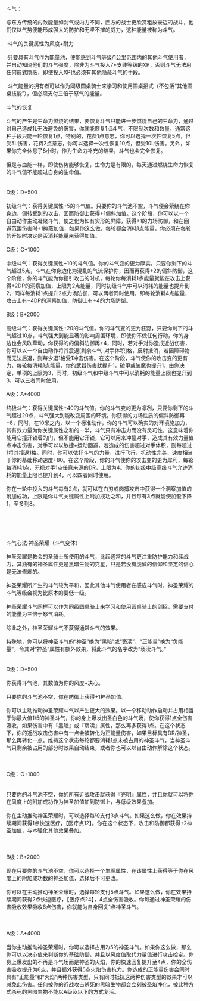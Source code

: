 <title>斗气</title>
<meta name="GENERATOR" content="WinCHM">
<meta http-equiv="Content-Type" content="text/html; charset=gb2312">
<br>
<br>斗气：
<br>
<br>与东方传统的内敛能量如剑气或内力不同，西方的战士更欣赏粗放豪迈的战斗，他们仅以气势便能形成强大的防护和无坚不摧的威力，这种能量被称为斗气。
<br>
<br>·斗气的关键属性为风度+耐力
<br>
<br>·只要具有斗气作为能量池，便能感到斗气等级/1公里范围内的其他斗气使用者，并自动知晓他们的斗气强度，除非为斗气投入7*支线等级的XP，否则斗气无法用任何形式隐蔽，即使投入XP也必须有其他隐蔽斗气的手段。
<br>
<br>·斗气能量的拥有者可以作为同级圆桌骑士来学习和使用圆桌招式（不包括“其他圆桌技能”），但必须支付三倍于怒气的能量。
<br>
<br>斗气的恢复：
<br>
<br>斗气的产生是生命力燃烧的结果，要恢复斗气只能进一步燃烧自己的生命力，通过对自己造成1L无法避免的伤害，你就能恢复1点斗气，不限制次数和数量，通常这种手段只能一轮恢复1点，特别的，花费1点意志，你可以选择一次性恢复5点，但受5L伤害，花费2点意志，你可以选择一次性恢复10点，但受10L伤害。另外，如果你完全休息了8小时，作为生命力补充的结果，斗气也会完全恢复。
<br>
<br>但是与血能一样，即使伤势能够恢复，生命力是有限的，每天通过燃烧生命力恢复的斗气值不能超过自身的生命值。
<br>
<br>
<br>D级：D+500
<br>
<br>初级斗气：获得关键属性+5的斗气值。只要你的斗气池不空，斗气便会萦绕在你身边，偏转受到的攻击，因而防御上获得+1偏斜加值。这个阶段，你可以以一个自由动作主动凝聚斗气，使之化为如有实形的屏障，获得+1的力场防御，和在回避范围伤害时+1掩蔽加值，如果你这么做，每轮都会消耗1点能量，你必须在每轮的开始时决定是否消耗能量来获得加值。
<br>
<br>C级：C+1000
<br>
<br>中级斗气：获得关键属性+10的斗气值。你的斗气变的更为厚实，只要你剩下的斗气超过5点，斗气在你身边化为混乱的气流保护你，因而再获得+2的偏斜防御，这个阶段，你的斗气能为你指引攻击的时机，每轮你每消耗1点能量就能在攻击上获得+2DP的洞察加值，上限为2点能量，同时初级斗气中可以消耗的能量也提升到2，同样每消耗1点提升2点力场防御，可以两者同时使用，即每轮消耗4点能量，攻击上有+4DP的洞察加值，防御上有+4的力场防御。
<br>
<br>B级：B+2000
<br>
<br>高级斗气：获得关键属性+20的斗气值。你的斗气变的更为狂野，只要你剩下的斗气超过10点，斗气强大到能显著的影响周围环境，即使你不做任何行动，你的身边也会风吹草动，你获得的的偏斜防御再+4，同时，若对手对你造成近战伤害，你可以以一个自由动作将其震退[剩余斗气-对手体积]格，反射抵消，若因障碍物而无法后退，则每少退1格受1冲击伤害。在这个阶段，斗气使你的攻击变的更有力，每轮每消耗1点能量，你的武器伤害就提升1，破甲或破魔也提升1，由你决定，单项的上限为3，同时，初级斗气和中级斗气中可以消耗的能量上限也提升到3，可以三者同时使用。
<br>
<br>A级：A+4000
<br>
<br>终极斗气：获得关键属性+40的斗气值。你的斗气变的更为凛冽，只要你剩下的斗气超过20点，斗气强大到能改变周围的环境，你获得的力场性质的偏斜防御再+8，同时，在10米之内，以一个标准动作，你的斗气可以确实的对环境施加力，其有效力量为你关键属性之和的一半，斗气只有冲击力而没有灵巧性，这意味着你能用它撞开锁着的门，但不能用它开锁，它可以用来冲撞对手，造成其有效力量值点冲击伤害，对手可以以敏捷+运动回避，若造成的伤害超过对手体积，则每超过1将其撞退1格。同时，你可以依托斗气的力量，进行飞行，机动性完美，速度相当于你的基础移动速度+80。在这个阶段，你的斗气使你的攻击变的更为犀利，每轮每消耗1点，无视对手1点任意来源的DR，上限为4。你的初级中级高级斗气允许消耗的能量上限也提升到4，可以四者同时使用。
<br>
<br>你在一轮中投入的斗气每有2点，就可以在白刃或肉搏攻击中获得一个洞察加值的附加成功，上限是你斗气关键属性上附加成功之和，并且每有3点就能使加骰下降1，至多到8。
<br>
<br> 
<br>

<br>
<br>
<br>斗气心法·神圣荣耀（斗气变体）
<br>
<br>神圣荣耀是教会的圣骑士所使用的斗气，比起通常的斗气更注重防护能力和续战力，其独有的神圣属性更是黑暗生物的克星，只是若没有虔诚的信仰和坚定的信心是无法修炼的。
<br>
<br>神圣荣耀所产生的斗气较为平和，因此其他斗气使用者在感应斗气时，神圣荣耀的斗气等级会视为比原本的要低一级。
<br>
<br>神圣荣耀斗气同样可以作为同级圆桌骑士来学习和使用圆桌骑士的剑招，需要支付的能量为三倍于怒气消耗。
<br>
<br>除此之外，神圣荣耀斗气不获得通常斗气的效果。
<br>
<br>特殊地，你可以将神圣斗气的“神圣”换为“黑暗”或“亵渎”，“正能量”换为“负能量”，令其对“神圣”属性有额外效果，将此斗气的名字改为“亵渎斗气。”
<br> 
<br>
<br>D级：D+500
<br>
<br>你获得斗气池，其数值为你的风度+决心。
<br>
<br>只要你的斗气池不空，你在防御上获得+1神圣加值。
<br>
<br>你可以主动推动神圣荣耀斗气以产生更大的效果。以一个移动动作启动并占用相当于你最大值1/5的神圣斗气，你的身上爆发出圣白色的斗气场，使你获得1点全伤害吸收，如果伤害中有『黑暗』或『亵渎』属性，那么再多获得1点。在这个状态下，你的近战攻击伤害中有一点会被转化为正能量伤害，如果目标具有DR/神圣，那么再转化一点。维持这个状态每轮都要消耗1点未被占用的神圣斗气，当神圣斗气只剩余被占用的部分时效果自动结束，或者你也可以以自由动作解除这个状态。
<br>
<br> 
<br>
<br>C级：C+1000
<br>
<br>
<br>只要你的斗气池不空，你的所有近战攻击就获得『光明』属性，并且你就可以将你在风度上的附加成功作为神圣加值加到防御上，与低级效果叠加。
<br>
<br>你在主动推动神圣荣耀时，可以选择每轮支付3点斗气。如果这么做，你在效果持续期间获得1点快速医疗，【医疗点12】。你在这个状态下，攻击和防御都获得+2神圣加值，与本强化其他效果叠加。
<br>
<br> 
<br>
<br>B级：B+2000
<br>
<br>现在只要你的斗气池不空，你可以选择一个生理属性，在该属性上获得等于你在风度上的附加成功数的神圣加值，选择后不可更改。
<br>
<br>你可以在主动推动神圣荣耀时，选择每轮支付5点斗气。如果这么做，你在效果持续期间获得2点快速医疗，【医疗点24】，4点全伤害吸收。你每通过神圣荣耀的伤害吸收效果吸收6点伤害，你就能为自身回复1点神圣斗气。
<br>
<br> 
<br>
<br>A级：A+4000
<br>
<br>当你主动推动神圣荣耀时，你可以选择占用2/5的神圣斗气。如果你这么做，那么你可以以决心值来判断你的基础防御，并且以风度值取代力量值进行攻击检定。你身上爆发出的不再是斗气场而是神圣的火焰，你的快速回复提升至4点，你的全伤害吸收提升为6点，并且额外获得5点火焰伤害抗力。你造成的正能量伤害会同时具有“正能量”和“火焰”两种伤害类型，只有同时抵抗这两种伤害类型的效果才可以减免此伤害。任何被你的近战攻击杀死的黑暗生物都会立刻被圣焰净化，被此种方式杀死的黑暗生物不能以A级及以下的方式复活。
<br>
<br>